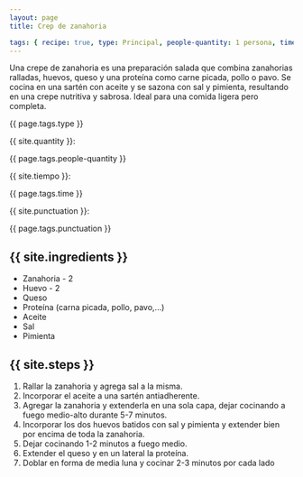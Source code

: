 ```yaml
---
layout: page
title: Crep de zanahoria

tags: { recipe: true, type: Principal, people-quantity: 1 persona, time: 30 min., punctuation: 2 }
---
```


<p class="recipe-description">Una crepe de zanahoria es una preparación salada que combina zanahorias ralladas, huevos, queso y una proteína como carne picada, pollo o pavo. Se cocina en una sartén con aceite y se sazona con sal y pimienta, resultando en una crepe nutritiva y sabrosa. Ideal para una comida ligera pero completa.</p>

<div class="recipe-information">
<div><p class="{{ page.tags.type }}">{{ page.tags.type }}</p></div>
<div><p>{{ site.quantity }}:</p> {{ page.tags.people-quantity }}</div>
<div><p>{{ site.tiempo }}:</p> {{ page.tags.time }}</div>
<div><p>{{ site.punctuation }}:</p> {{ page.tags.punctuation }}</div>
</div>

## {{ site.ingredients }}

* Zanahoria - 2
* Huevo - 2
* Queso
* Proteína (carna picada, pollo, pavo,...)
* Aceite
* Sal
* Pimienta

## {{ site.steps }}

1. Rallar la zanahoria y agrega sal a la misma.
2. Incorporar el aceite a una sartén antiadherente.
3. Agregar la zanahoria y extenderla en una sola capa, dejar cocinando a fuego medio-alto durante 5-7 minutos.
4. Incorporar los dos huevos batidos con sal y pimienta y extender bien por encima de toda la zanahoria.
5. Dejar cocinando 1-2 minutos a fuego medio.
6. Extender el queso y en un lateral la proteína.
7. Doblar en forma de media luna y cocinar 2-3 minutos por cada lado